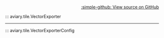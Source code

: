 <div style="text-align: right;" markdown>

[:simple-github: View source on GitHub][GitHub]

  [GitHub]: https://github.com/geospaitial-lab/aviary/blob/main/aviary/tile/tiles_exporter.py

</div>

::: aviary.tile.VectorExporter

---

::: aviary.tile.VectorExporterConfig
